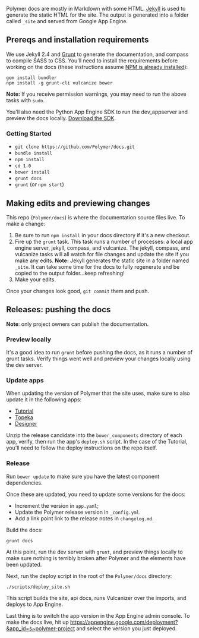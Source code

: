 Polymer docs are mostly in Markdown with some HTML. [Jekyll][jekyll] is used to generate the static HTML for the site. The output is generated into a folder called `_site` and served from Google App Engine.

## Prereqs and installation requirements

We use Jekyll 2.4 and [Grunt][grunt] to generate the documentation, and compass to compile SASS to CSS. You'll need to install the requirements before working on the docs (these instructions assume [NPM is already installed](http://nodejs.org/download/)):

    gem install bundler
    npm install -g grunt-cli vulcanize bower

**Note:** If you receive permission warnings, you may need to run the above tasks with `sudo`.

You'll also need the Python App Engine SDK to run the dev_appserver and preview the docs locally. [Download the SDK](https://developers.google.com/appengine/downloads).


### Getting Started

- `git clone https://github.com/Polymer/docs.git`
- `bundle install`
- `npm install`
- `cd 1.0`
- `bower install`
- `grunt docs`
- `grunt` (or `npm start`)

## Making edits and previewing changes

This repo (`Polymer/docs`) is where the documentation source files live. To make a change:

1. Be sure to run `npm install` in your docs directory if it's a new checkout.
2. Fire up the `grunt` task. This task runs a number of processes: a local app engine server, jekyll, compass, and vulcanize. The jekyll, compass, and vulcanize tasks will all watch for file changes and update the site if you make any edits.
**Note:** Jekyll generates the static site in a folder named `_site`. It can take some time for the docs to fully regenerate and be copied to the output folder...keep refreshing!
3. Make your edits.

Once your changes look good, `git commit` them and push.

## Releases: pushing the docs

**Note**: only project owners can publish the documentation.

### Preview locally

It's a good idea to run `grunt` before pushing the docs, as it runs a number of grunt tasks. Verify things went well and preview your changes locally using the dev server.

### Update apps

When updating the version of Polymer that the site uses, make sure to also update it in the following apps:

- [Tutorial](https://github.com/Polymer/polymer-tutorial)
- [Topeka](https://github.com/Polymer/topeka)
- [Designer](https://github.com/Polymer/designer)

Unzip the release candidate into the `bower_components` directory of each app, verify, then run the app's `deploy.sh` script. In the case of the Tutorial, you'll need to follow the deploy instructions on the repo itself.

### Release

Run `bower update` to make sure you have the latest component dependencies.

Once these are updated, you need to update some versions for the docs:

- Increment the version in `app.yaml`;
- Update the Polymer release version in `_config.yml`.
- Add a link point link to the release notes in `changelog.md`.

Build the docs:

    grunt docs
    
At this point, run the dev server with `grunt`, and preview things locally to make sure nothing is terribly
broken after Polymer and the elements have been updated. 

Next, run the deploy script in the root of the `Polymer/docs` directory:

    ./scripts/deploy_site.sh
    
This script builds the site, api docs, runs Vulcanizer over the imports, and deploys to App Engine.    

Last thing is to switch the app version in the App Engine admin console. To make the docs live, hit up https://appengine.google.com/deployment?&app_id=s~polymer-project and select the version you just deployed.

[jekyll]: http://jekyllrb.com/
[grunt]: http://gruntjs.com/
